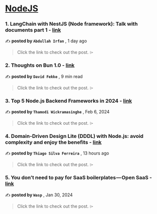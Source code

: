 
<h1><a href=https://medium.com/tag/nodejs/recommended target="_blank" rel="noopener noreferrer">NodeJS</a></h1>
<h3>1. LangChain with NestJS (Node framework): Talk with documents part 1 - <a href=https://medium.com/@abdullahirfan99_80517/langchain-with-nestjs-node-framework-talk-with-documents-part-1-b099a392822e?source=tag_recommended_feed---------0-84----------nodejs----------85e6f6bc_6e0d_4354_ad29_dab2aa91f16b------- target="_blank" rel="noopener noreferrer">link</a></h3>

✍️ **posted by `Abdullah Irfan`** <date> , 1 day ago</date>

<blockquote>Click the link to check out the post. ⌲</blockquote>

<h3>2. Thoughts on Bun 1.0 - <a href=https://medium.com/javascript-in-plain-english/thoughts-on-bun-1-0-bcb103204900?source=tag_recommended_feed---------1-107----------nodejs----------85e6f6bc_6e0d_4354_ad29_dab2aa91f16b------- target="_blank" rel="noopener noreferrer">link</a></h3>

✍️ **posted by `David Fekke`** <date> , 9 min read</date>

<blockquote>Click the link to check out the post. ⌲</blockquote>

<h3>3. Top 5 Node.js Backend Frameworks in 2024 - <a href=https://medium.com/bitsrc/top-5-nodejs-frameworks-in-2024-32c7fe9d49c6?source=tag_recommended_feed---------2-85----------nodejs----------85e6f6bc_6e0d_4354_ad29_dab2aa91f16b------- target="_blank" rel="noopener noreferrer">link</a></h3>

✍️ **posted by `Thamodi Wickramasinghe`** <date> , Feb 6, 2024</date>

<blockquote>Click the link to check out the post. ⌲</blockquote>

<h3>4. Domain-Driven Design Lite (DDDL) with Node.js: avoid complexity and enjoy the benefits - <a href=https://medium.com/@thiagosfsjc/domain-driven-design-lite-dddl-with-node-js-avoid-complexity-and-enjoy-the-benefits-dcb5bf56ce52?source=tag_recommended_feed---------3-84----------nodejs----------85e6f6bc_6e0d_4354_ad29_dab2aa91f16b------- target="_blank" rel="noopener noreferrer">link</a></h3>

✍️ **posted by `Thiago Silva Ferreira`** <date> , 13 hours ago</date>

<blockquote>Click the link to check out the post. ⌲</blockquote>

<h3>5. You don’t need to pay for SaaS boilerplates — Open SaaS - <a href=https://medium.com/@WaspLang/you-dont-need-to-pay-for-saas-boilerplates-open-saas-f4ee70bbe848?source=tag_recommended_feed---------4-107----------nodejs----------85e6f6bc_6e0d_4354_ad29_dab2aa91f16b------- target="_blank" rel="noopener noreferrer">link</a></h3>

✍️ **posted by `Wasp`** <date> , Jan 30, 2024</date>

<blockquote>Click the link to check out the post. ⌲</blockquote>

